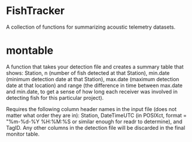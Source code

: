 # FishTracker
A collection of functions for summarizing acoustic telemetry datasets.

# montable

A function that takes your detection file and creates a summary table that shows: Station, n (number of fish detected at that Station), min.date (minimum detection date at that Station), max.date (maximum detection date at that location) and range (the difference in time between max.date and min.date, to get a sense of how long each receiver was involved in detecting fish for this particular project).

Requires the following column header names in the input file (does not matter what order they are in): Station, DateTimeUTC (in POSIXct, format = "%m-%d-%Y %H:%M:%S or similar enough for readr to determine), and TagID.  Any other columns in the detection file will be discarded in the final monitor table.
